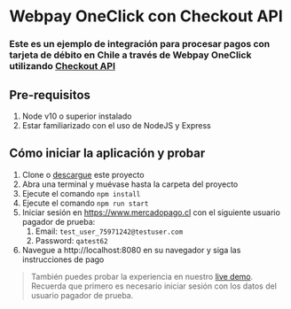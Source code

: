 # Webpay OneClick con Checkout API

### Este es un ejemplo de integración para procesar pagos con tarjeta de débito en Chile a través de Webpay OneClick utilizando [Checkout API](https://www.mercadopago.cl/developers/es/guides/online-payments/checkout-api/v2/previous-requirements)

## Pre-requisitos
1. Node v10 o superior instalado
2. Estar familiarizado con el uso de NodeJS y Express

## Cómo iniciar la aplicación y probar
1. Clone o [descargue](https://github.com/mercadopago/card-payment-sample/archive/refs/heads/feature/webpay-oneclick.zip) este proyecto
2. Abra una terminal y muévase hasta la carpeta del proyecto
3. Ejecute el comando `npm install`
4. Ejecute el comando `npm run start`
5. Iniciar sesión en https://www.mercadopago.cl con el siguiente usuario pagador de prueba:
   1. Email: `test_user_75971242@testuser.com`
   2. Password: `qatest62`
6. Navegue a http://localhost:8080 en su navegador y siga las instrucciones de pago

> También puedes probar la experiencia en nuestro [live demo](https://cjs1w.sse.codesandbox.io). Recuerda que primero es necesario iniciar sesión con los datos del usuario pagador de prueba.
